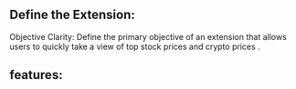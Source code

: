## Define the Extension:
Objective Clarity: Define the primary objective of an extension that allows users to quickly take a view of top stock prices and crypto prices  .

## features: 